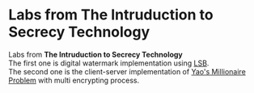 # Labs from The Intruduction to Secrecy Technology
Labs from __The Intruduction to Secrecy Technology__  
The first one is digital watermark implementation using [LSB](https://en.wikipedia.org/wiki/Least_significant_bit).  
The second one is the client-server implementation of [Yao's Millionaire Problem](https://en.wikipedia.org/wiki/Yao%27s_Millionaires%27_Problem) with multi encrypting process.
